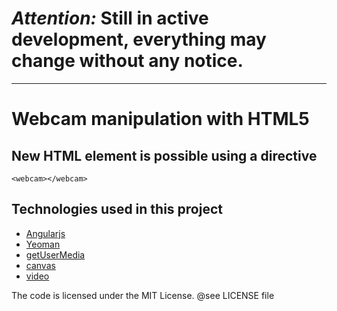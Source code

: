 # *Attention:* Still in active development, everything may change without any notice.
---------------------------------

# Webcam manipulation with HTML5

## New HTML element is possible using a directive

	<webcam></webcam>

## Technologies used in this project

- [Angularjs](http://angularjs.org)
- [Yeoman](http://yeoman.io/)
- [getUserMedia](https://developer.mozilla.org/en-US/docs/WebRTC/navigator.getUserMedia)
- [canvas](https://developer.mozilla.org/en-US/docs/HTML/Canvas)
- [video](https://developer.mozilla.org/en-US/docs/HTML/Element/video)

The code is licensed under the MIT License. @see LICENSE file
